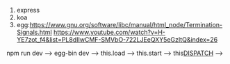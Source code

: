1. express
2. koa
3. egg:https://www.gnu.org/software/libc/manual/html_node/Termination-Signals.html
       https://www.youtube.com/watch?v=H-YE7zot_f4&list=PL8dIIwCMF-SMVbO-722LJEeQXY5eGzItQ&index=26
       
       
       
npm run dev --> egg-bin dev --> this.load --> this.start --> this[DISPATCH]() -->
